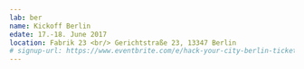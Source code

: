 ```yaml
---
lab: ber
name: Kickoff Berlin
edate: 17.-18. June 2017
location: Fabrik 23 <br/> Gerichtstraße 23, 13347 Berlin
# signup-url: https://www.eventbrite.com/e/hack-your-city-berlin-tickets-16216673507
---
```

